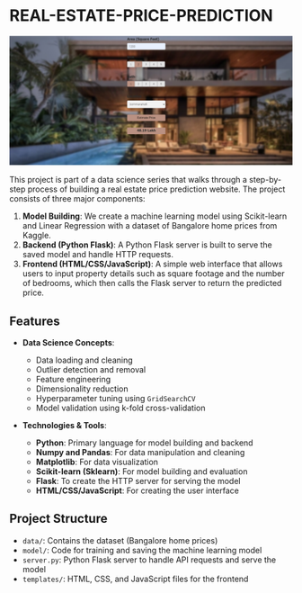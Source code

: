 # REAL-ESTATE-PRICE-PREDICTION

![image alt](https://github.com/SnehaRavindraAswar/REAL-ESTATE-PRICE-PREDICTION/blob/main/REPP_website.png?raw=true)


This project is part of a data science series that walks through a step-by-step process of building a real estate price prediction website. The project consists of three major components:

1. **Model Building**: We create a machine learning model using Scikit-learn and Linear Regression with a dataset of Bangalore home prices from Kaggle.
2. **Backend (Python Flask)**: A Python Flask server is built to serve the saved model and handle HTTP requests.
3. **Frontend (HTML/CSS/JavaScript)**: A simple web interface that allows users to input property details such as square footage and the number of bedrooms, which then calls the Flask server to return the predicted price.

## **Features**

- **Data Science Concepts**:
    - Data loading and cleaning
    - Outlier detection and removal
    - Feature engineering
    - Dimensionality reduction
    - Hyperparameter tuning using `GridSearchCV`
    - Model validation using k-fold cross-validation

- **Technologies & Tools**:
    - **Python**: Primary language for model building and backend
    - **Numpy and Pandas**: For data manipulation and cleaning
    - **Matplotlib**: For data visualization
    - **Scikit-learn (Sklearn)**: For model building and evaluation
    - **Flask**: To create the HTTP server for serving the model
    - **HTML/CSS/JavaScript**: For creating the user interface

## **Project Structure**

- `data/`: Contains the dataset (Bangalore home prices)
- `model/`: Code for training and saving the machine learning model
- `server.py`: Python Flask server to handle API requests and serve the model
- `templates/`: HTML, CSS, and JavaScript files for the frontend
